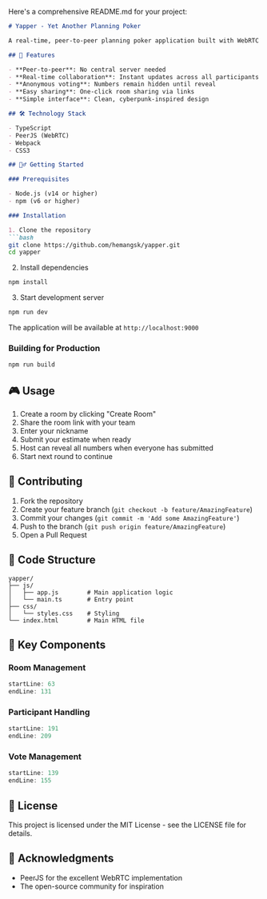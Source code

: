 Here's a comprehensive README.md for your project:

```markdown
# Yapper - Yet Another Planning Poker

A real-time, peer-to-peer planning poker application built with WebRTC for agile teams.

## 🚀 Features

- **Peer-to-peer**: No central server needed
- **Real-time collaboration**: Instant updates across all participants
- **Anonymous voting**: Numbers remain hidden until reveal
- **Easy sharing**: One-click room sharing via links
- **Simple interface**: Clean, cyberpunk-inspired design

## 🛠️ Technology Stack

- TypeScript
- PeerJS (WebRTC)
- Webpack
- CSS3

## 🏃‍♂️ Getting Started

### Prerequisites

- Node.js (v14 or higher)
- npm (v6 or higher)

### Installation

1. Clone the repository
```bash
git clone https://github.com/hemangsk/yapper.git
cd yapper
```

2. Install dependencies
```bash
npm install
```

3. Start development server
```bash
npm run dev
```

The application will be available at `http://localhost:9000`

### Building for Production

```bash
npm run build
```

## 🎮 Usage

1. Create a room by clicking "Create Room"
2. Share the room link with your team
3. Enter your nickname
4. Submit your estimate when ready
5. Host can reveal all numbers when everyone has submitted
6. Start next round to continue

## 🤝 Contributing

1. Fork the repository
2. Create your feature branch (`git checkout -b feature/AmazingFeature`)
3. Commit your changes (`git commit -m 'Add some AmazingFeature'`)
4. Push to the branch (`git push origin feature/AmazingFeature`)
5. Open a Pull Request

## 📝 Code Structure

```
yapper/
├── js/
│   ├── app.js        # Main application logic
│   └── main.ts       # Entry point
├── css/
│   └── styles.css    # Styling
└── index.html        # Main HTML file
```

## 🔑 Key Components

### Room Management
```typescript:js/app.js
startLine: 63
endLine: 131
```

### Participant Handling
```typescript:js/app.js
startLine: 191
endLine: 209
```

### Vote Management
```typescript:js/app.js
startLine: 139
endLine: 155
```

## 📜 License

This project is licensed under the MIT License - see the LICENSE file for details.

## 🙏 Acknowledgments

- PeerJS for the excellent WebRTC implementation
- The open-source community for inspiration
```
